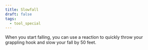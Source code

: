 ```yaml
---
title: Slowfall
draft: false
tags:
  - tool_special
---
```

When you start falling, you can use a reaction to quickly throw your grappling hook and slow your fall by 50 feet.